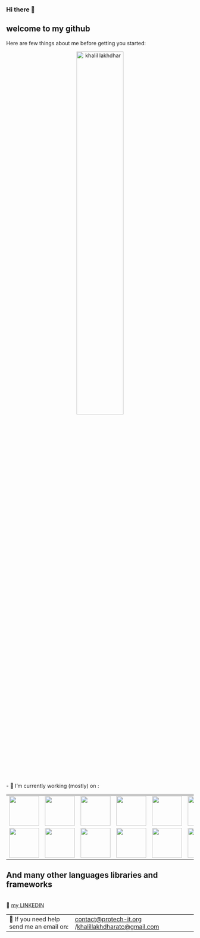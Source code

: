 ### Hi there 👋
## welcome to my github

Here are few things about me before getting you started:
 
 <p align="center"><img width="50%" src="https://github-readme-stats.vercel.app/api/top-langs/?username=khalillakhdhar&layout=compact&hide=html" alt="khalil lakhdhar" /><br><p>
 <p>- 🔭 I’m currently working (mostly) on  :
 <table><tr>
 <td><img  src="https://miro.medium.com/max/4000/0*bpt3hdn8q6Xw4MOZ.png" width="80" height="80" title=""></td>
 <td>  <img src="https://upload.wikimedia.org/wikipedia/commons/thumb/0/0a/Python.svg/180px-Python.svg.png" width="80" height="80" title=""></td>
 <td><img src="https://upload.wikimedia.org/wikipedia/commons/thumb/d/d9/Node.js_logo.svg/langfr-220px-Node.js_logo.svg.png" width="80" height="80" title=""></td>
 <td><img src="https://www.igloocoder.com/images/RPi-Logo.png" width="80" height="80" title=""></td>
   <td><img src="https://upload.wikimedia.org/wikipedia/commons/thumb/c/cf/Angular_full_color_logo.svg/langfr-220px-Angular_full_color_logo.svg.png" width="80" height="80" title=""></td>
   <td><img src="https://upload.wikimedia.org/wikipedia/commons/thumb/2/27/PHP-logo.svg/131px-PHP-logo.svg.png" width="80" height="80" title=""></td>
   <td><img src="https://hackernoon.com/hn-images/1*nlhD6_U277a1s_VxSbH11g.jpeg" width="80" height="80" title=""></td>
   <td><img src="https://upload.wikimedia.org/wikipedia/commons/thumb/7/7a/C_Sharp_logo.svg/455px-C_Sharp_logo.svg.png" width="80" height="80" title=""></td>
 </tr>
  <tr><td><img src="https://miro.medium.com/max/700/1*EVqCcmCPgpNKxU1wzcTHgw.png" width="80" height="80" title=""></td><td><img src="https://miro.medium.com/max/700/0*u2NEmijD3rg3m1La.png" width="80" height="80" title=""></td><td><img src="https://upload.wikimedia.org/wikipedia/commons/thumb/8/87/Arduino_Logo.svg/720px-Arduino_Logo.svg.png" width="80" height="80" title=""></td>
  <td><img src="https://www.project-disco.org/wp-content/uploads/2018/04/Android-logo.jpg" height="80" title=""></td>
    <td><img src="https://www.igloocoder.com/images/RPi-Logo.png" width="80" height="80" title=""></td>
    <td><img src="https://upload.wikimedia.org/wikipedia/commons/thumb/9/9a/Laravel.svg/langfr-220px-Laravel.svg.png" width="80" height="80" title=""></td>
    <td><img src="https://symfony.com/images/logos/header-logo.svg" width="80" height="80" title=""></td>
    <td><img src="https://upload.wikimedia.org/wikipedia/commons/1/13/Asp.net.svg" width="80" height="80" title=""></td>
 </tr></table>
 <h2>And many other languages libraries and frameworks</h2>
 </p>
  <br>
  💬  <a href="https://www.linkedin.com/in/khalil-lakhdhar-protech/" target="blank">my LINKEDIN </a>
  <table border="0"><tr><td> 🤔 If you need help send me an email on:</td><td><a href="mailto:khalillakhdhar@protech-it.org">contact@protech-it.org</a> /<a href="mailto:khalillakhdharatc@gmail.com">khalillakhdharatc@gmail.com</a> </td><tr>
<!--
**khalillakhdhar/khalillakhdhar** is a ✨ _special_ ✨ repository because its `README.md` (this file) appears on your GitHub profile.

Here are some ideas to get you started:
 
 
 - 🔭 I’m currently working on  <img src="https://miro.medium.com/max/4000/0*bpt3hdn8q6Xw4MOZ.png" width="80" height="100" title="">

  <img src="https://upload.wikimedia.org/wikipedia/commons/thumb/0/0a/Python.svg/180px-Python.svg.png" width="80" height="100" title="">
- 👯 I’m looking to collaborate on ...
- 🤔 I’m looking for help with ...
- 💬 my facebook ...
- 📫 How to reach me: contact@protech-it.org/khalillakhdharatc@gmail.com

- 🔭 I’m currently working on ...
- 🌱 I’m currently learning ...
- 👯 I’m looking to collaborate on ...
- 🤔 I’m looking for help with ...
- 💬 Ask me about ...
- 📫 How to reach me: ...
- 😄 Pronouns: ...
- ⚡ Fun fact: ...
-->
